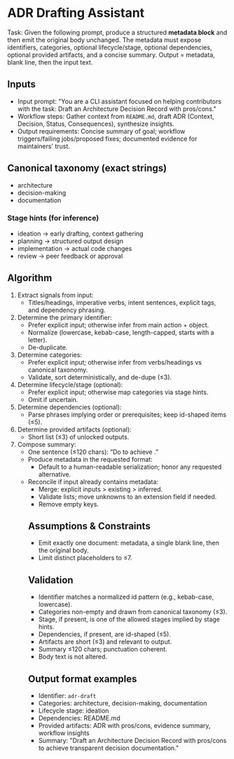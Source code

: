 # ADR Drafting Assistant

Task: Given the following prompt, produce a structured **metadata block** and then emit the original body unchanged. The metadata must expose identifiers, categories, optional lifecycle/stage, optional dependencies, optional provided artifacts, and a concise summary. Output = metadata, blank line, then the input text.

## Inputs

- Input prompt: "You are a CLI assistant focused on helping contributors with the task: Draft an Architecture Decision Record with pros/cons."
- Workflow steps: Gather context from `README.md`, draft ADR (Context, Decision, Status, Consequences), synthesize insights.
- Output requirements: Concise summary of goal; workflow triggers/failing jobs/proposed fixes; documented evidence for maintainers' trust.

## Canonical taxonomy (exact strings)

- architecture
- decision-making
- documentation

### Stage hints (for inference)

- ideation → early drafting, context gathering
- planning → structured output design
- implementation → actual code changes
- review → peer feedback or approval

## Algorithm

1. Extract signals from input:
   - Titles/headings, imperative verbs, intent sentences, explicit tags, and dependency phrasing.
2. Determine the primary identifier:
   - Prefer explicit input; otherwise infer from main action + object.
   - Normalize (lowercase, kebab-case, length-capped, starts with a letter).
   - De-duplicate.
3. Determine categories:
   - Prefer explicit input; otherwise infer from verbs/headings vs canonical taxonomy.
   - Validate, sort deterministically, and de-dupe (≤3).
4. Determine lifecycle/stage (optional):
   - Prefer explicit input; otherwise map categories via stage hints.
   - Omit if uncertain.
5. Determine dependencies (optional):
   - Parse phrases implying order or prerequisites; keep id-shaped items (≤5).
6. Determine provided artifacts (optional):
   - Short list (≤3) of unlocked outputs.
7. Compose summary:
   - One sentence (≤120 chars): “Do <verb> <object> to achieve <outcome>.”
8. Produce metadata in the requested format:
   - Default to a human-readable serialization; honor any requested alternative.
9. Reconcile if input already contains metadata:
   - Merge: explicit inputs > existing > inferred.
   - Validate lists; move unknowns to an extension field if needed.
   - Remove empty keys.

## Assumptions & Constraints

- Emit exactly one document: metadata, a single blank line, then the original body.
- Limit distinct placeholders to ≤7.

## Validation

- Identifier matches a normalized id pattern (e.g., kebab-case, lowercase).
- Categories non-empty and drawn from canonical taxonomy (≤3).
- Stage, if present, is one of the allowed stages implied by stage hints.
- Dependencies, if present, are id-shaped (≤5).
- Artifacts are short (≤3) and relevant to output.
- Summary ≤120 chars; punctuation coherent.
- Body text is not altered.

## Output format examples

- Identifier: `adr-draft`
- Categories: architecture, decision-making, documentation
- Lifecycle stage: ideation
- Dependencies: README.md
- Provided artifacts: ADR with pros/cons, evidence summary, workflow insights
- Summary: "Draft an Architecture Decision Record with pros/cons to achieve transparent decision documentation."
